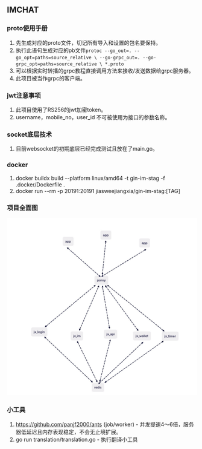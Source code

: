 ## IMCHAT

### proto使用手册
1. 先生成对应的proto文件，切记所有导入和设置的包名要保持。
2. 执行此语句生成对应的pb文件``protoc --go_out=. --go_opt=paths=source_relative \
   --go-grpc_out=. --go-grpc_opt=paths=source_relative \
   *.proto``
3. 可以根据实时转播的grpc教程直接调用方法来接收/发送数据给grpc服务器。
4. 此项目被当作grpc的客户端。

### jwt注意事项
1. 此项目使用了RS256的jwt加密token。
2. username，mobile_no，user_id 不可被使用为接口的参数名称。

### socket底层技术
1. 目前websocket的初期底层已经完成测试且放在了main.go。

### docker
1. docker buildx build --platform linux/amd64 -t gin-im-stag -f .docker/Dockerfile .
2. docker run --rm -p 20191:20191 jiasweejiangxia/gin-im-stag:[TAG]

### 项目全面图
![img.png](public/img.png)

### 小工具
1. https://github.com/panjf2000/ants (job/worker) - 并发提速4～6倍，服务器低延迟且内存表现稳定，不会无止境扩展。
2. go run translation/translation.go - 执行翻译小工具